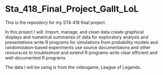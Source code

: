 # Sta_418_Final_Project_Gallt_LoL
This is the repository for my STA 418 final project.

In this project I will: 
Import, manage, and clean data
create graphical displays and numerical summaries of data for exploratory analysis and presentations
write R programs for simulations from probability models and randomizaton-based experiments
use source documentaions and other resoursces to troubleshoot and extend R programs
write clear efficient and well-documented R programs.

The data I will be using is from the videogame, League of Legends.
